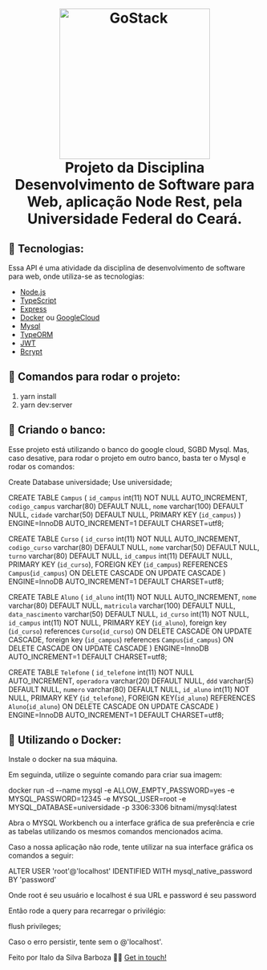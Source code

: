 <h1 align="center">
    <img alt="GoStack" src="https://www.provasdevestibular.com.br/wp-content/uploads/2012/06/ufc.jpg" width="300" />
    <br />
    Projeto da Disciplina Desenvolvimento de Software para Web, aplicação Node Rest, pela Universidade Federal do Ceará.
</h1>

## 🚀 Tecnologias:

Essa API é uma atividade da disciplina de desenvolvimento de software para web, onde utiliza-se as tecnologias:

- [Node.js](https://nodejs.org/)
- [TypeScript](https://www.typescriptlang.org/)
- [Express](https://expressjs.com/)
- [Docker](https://www.docker.com/) ou [GoogleCloud](https://cloud.google.com/)
- [Mysql](https://www.mysql.com/)
- [TypeORM](https://typeorm.io/)
- [JWT](https://jwt.io/)
- [Bcrypt](https://www.npmjs.com/package/bcrypt)

## 🚀 Comandos para rodar o projeto:
  
  1) yarn install
  2) yarn dev:server

## 🚀 Criando o banco:

Esse projeto está utilizando o banco do google cloud, SGBD Mysql. Mas, caso desative, para rodar o projeto em outro banco, basta ter o Mysql e rodar os comandos:

Create Database universidade;
Use universidade;

CREATE TABLE `Campus` (
  `id_campus` int(11) NOT NULL AUTO_INCREMENT,
  `codigo_campus` varchar(80) DEFAULT NULL,
  `nome` varchar(100) DEFAULT NULL,
  `cidade` varchar(50) DEFAULT NULL,
  PRIMARY KEY (`id_campus`)
) ENGINE=InnoDB AUTO_INCREMENT=1 DEFAULT CHARSET=utf8;

CREATE TABLE `Curso` (
  `id_curso` int(11) NOT NULL AUTO_INCREMENT,
  `codigo_curso` varchar(80) DEFAULT NULL,
  `nome` varchar(50) DEFAULT NULL,
  `turno` varchar(80) DEFAULT NULL,
  `id_campus` int(11) DEFAULT NULL,
  PRIMARY KEY (`id_curso`),
  FOREIGN KEY (`id_campus`) REFERENCES `Campus`(`id_campus`)
  ON DELETE CASCADE
  ON UPDATE CASCADE
) ENGINE=InnoDB AUTO_INCREMENT=1 DEFAULT CHARSET=utf8;

CREATE TABLE `Aluno` (
  `id_aluno` int(11) NOT NULL AUTO_INCREMENT,
  `nome` varchar(80) DEFAULT NULL,
  `matricula` varchar(100) DEFAULT NULL,
  `data_nascimento` varchar(50) DEFAULT NULL,
  `id_curso` int(11) NOT NULL,
  `id_campus` int(11) NOT NULL,
  PRIMARY KEY (`id_aluno`),
  foreign key (`id_curso`) references `Curso`(`id_curso`)
  ON DELETE CASCADE
  ON UPDATE CASCADE,
  foreign key (`id_campus`) references `Campus`(`id_campus`)
  ON DELETE CASCADE
  ON UPDATE CASCADE
) ENGINE=InnoDB AUTO_INCREMENT=1 DEFAULT CHARSET=utf8;

CREATE TABLE `Telefone` (
  `id_telefone` int(11) NOT NULL AUTO_INCREMENT,
  `operadora` varchar(20) DEFAULT NULL,
  `ddd` varchar(5) DEFAULT NULL,
  `numero` varchar(80) DEFAULT NULL,
  `id_aluno` int(11) NOT NULL,
  PRIMARY KEY (`id_telefone`),
  FOREIGN KEY(`id_aluno`) REFERENCES `Aluno`(`id_aluno`)
  ON DELETE CASCADE
  ON UPDATE CASCADE
) ENGINE=InnoDB AUTO_INCREMENT=1 DEFAULT CHARSET=utf8;

## 🚀 Utilizando o Docker:

Instale o docker na sua máquina.

Em seguinda, utilize o seguinte comando para criar sua imagem:

docker run -d --name mysql -e ALLOW_EMPTY_PASSWORD=yes -e MYSQL_PASSWORD=12345 -e MYSQL_USER=root -e MYSQL_DATABASE=universidade -p 3306:3306 bitnami/mysql:latest

Abra o MYSQL Workbench ou a interface gráfica de sua preferência e crie as tabelas utilizando os mesmos comandos mencionados acima.

Caso a nossa aplicação não rode, tente utilizar na sua interface gráfica os comandos a seguir:

ALTER USER 'root'@'localhost' IDENTIFIED WITH mysql_native_password BY 'password'

Onde root é seu usuário e localhost é sua URL e password é seu password

Então rode a query para recarregar o privilégio:

flush privileges;

Caso o erro persistir, tente sem o @'localhost'.

Feito por Italo da Silva Barboza 👋🏻 [Get in touch!](https://github.com/Italosbarboza/)
